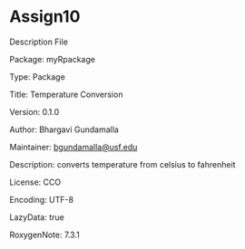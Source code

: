 # Assign10

Description File

Package: myRpackage

Type: Package

Title: Temperature Conversion

Version: 0.1.0

Author: Bhargavi Gundamalla

Maintainer: <bgundamalla@usf.edu>

Description: converts temperature from celsius to fahrenheit

License: CCO

Encoding: UTF-8

LazyData: true

RoxygenNote: 7.3.1
